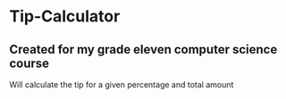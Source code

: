 # Tip-Calculator

## Created for my grade eleven computer science course

Will calculate the tip for a given percentage and total amount
